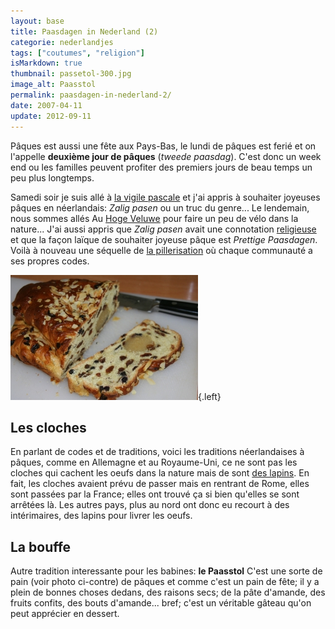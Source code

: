 ```yaml
---
layout: base
title: Paasdagen in Nederland (2)
categorie: nederlandjes
tags: ["coutumes", "religion"]
isMarkdown: true
thumbnail: passetol-300.jpg
image_alt: Paasstol
permalink: paasdagen-in-nederland-2/
date: 2007-04-11
update: 2012-09-11
---
```




Pâques est aussi une fête aux Pays-Bas, le lundi de pâques est ferié et on l'appelle **deuxième jour de pâques** (*tweede paasdag*). C'est donc un week end ou les familles peuvent profiter des premiers jours de beau temps un peu plus longtemps.

Samedi soir je suis allé à [la vigile pascale](/bonne-fete-pascales) et j'ai appris à souhaiter joyeuses pâques en néerlandais: *Zalig pasen* ou un truc du genre... Le lendemain, nous sommes allés Au [Hoge Veluwe](/paasdagen-in-amsterdam) pour faire un peu de vélo dans la nature... J'ai aussi appris que *Zalig pasen* avait une connotation [religieuse](/catholiques-et-protestants) et que la façon laïque de souhaiter joyeuse pâque est *Prettige Paasdagen*. Voilà à nouveau une séquelle de [la pillerisation](/nouveau-mot-verzuiling) où chaque communauté a ses propres codes.

![Paasstol](passetol-300.jpg){.left}

<!--excerpt-->

## Les cloches
En parlant de codes et de traditions, voici les traditions néerlandaises à pâques, comme en Allemagne et au Royaume-Uni, ce ne sont pas les cloches qui cachent les oeufs dans la nature mais de sont [des lapins](http://www.nieuwnieuws.nl/archives/2007/04/kinderen_kunnen_konijnen_lease.html). En fait, les cloches avaient prévu de passer mais en rentrant de Rome, elles sont passées par la France; elles ont trouvé ça si bien qu'elles se sont arrêtées là. Les autres pays, plus au nord ont donc eu recourt à des intérimaires, des lapins pour livrer les oeufs.

## La bouffe
Autre tradition interessante pour les babines: **le Paasstol** C'est une sorte de pain (voir photo ci-contre) de pâques et comme c'est un pain de fête; il y a plein de bonnes choses dedans, des raisons secs; de la pâte d'amande, des fruits confits, des bouts d'amande... bref; c'est un véritable gâteau qu'on peut apprécier en dessert.
